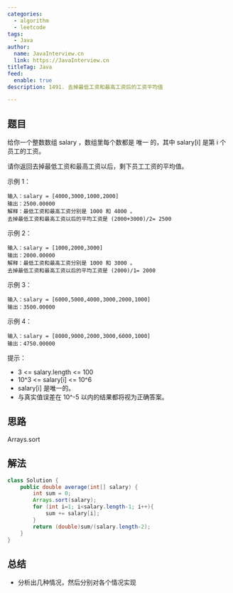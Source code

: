```yaml
---
categories:
  - algorithm
  - leetcode
tags:
  - Java
author: 
  name: JavaInterview.cn
  link: https://JavaInterview.cn
titleTag: Java
feed:
  enable: true
description: 1491. 去掉最低工资和最高工资后的工资平均值

---
```


## 题目
给你一个整数数组 salary ，数组里每个数都是 唯一 的，其中 salary[i] 是第 i 个员工的工资。

请你返回去掉最低工资和最高工资以后，剩下员工工资的平均值。



示例 1：

    输入：salary = [4000,3000,1000,2000]
    输出：2500.00000
    解释：最低工资和最高工资分别是 1000 和 4000 。
    去掉最低工资和最高工资以后的平均工资是 (2000+3000)/2= 2500
示例 2：

    输入：salary = [1000,2000,3000]
    输出：2000.00000
    解释：最低工资和最高工资分别是 1000 和 3000 。
    去掉最低工资和最高工资以后的平均工资是 (2000)/1= 2000
示例 3：

    输入：salary = [6000,5000,4000,3000,2000,1000]
    输出：3500.00000
示例 4：

    输入：salary = [8000,9000,2000,3000,6000,1000]
    输出：4750.00000


提示：

* 3 <= salary.length <= 100
* 10^3 <= salary[i] <= 10^6
* salary[i] 是唯一的。
* 与真实值误差在 10^-5 以内的结果都将视为正确答案。



## 思路

Arrays.sort

## 解法
```java
class Solution {
    public double average(int[] salary) {
        int sum = 0;
        Arrays.sort(salary);
        for (int i=1; i<salary.length-1; i++){
            sum += salary[i];
        }
        return (double)sum/(salary.length-2);
    }
}

```

## 总结

- 分析出几种情况，然后分别对各个情况实现 
